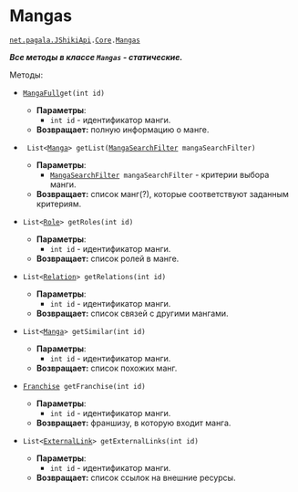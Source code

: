 [//]: # (Created by Firely-Pasha on 02.01.2018)

# Mangas

[`net.pagala.JShikiApi`](../../README.md)`.`[`Сore`](../Core.md)`.`[`Mangas`](../../src/main/java/net/pagala/JShikiApi/Core/Mangas.java)

***Все методы в классе `Mangas` - статические.***

Методы:
* [`MangaFull`](../Items/MangaFull.md)`get(int id)`
    * **Параметры**:
        * `int id` - идентификатор манги.
    * **Возвращает:** полную информацию о манге.

* ` List<`[`Manga`](../Items/Manga.md)`> getList(`[`MangaSearchFilter`](../Filters/SearchFilter/MangaSearchFilter.md)` mangaSearchFilter)`
    * **Параметры**:
        * [`MangaSearchFilter`](../Filters/SearchFilter/MangaSearchFilter.md)` mangaSearchFilter` - критерии выбора манги.
    * **Возвращает:** список манг(?), которые соответствуют заданным критериям.

* `List<`[`Role`](../Items/Role.md)`> getRoles(int id)`
    * **Параметры**:
        * `int id` - идентификатор манги.
    * **Возвращает:** список ролей в манге.

* `List<`[`Relation`](../Items/Relation.md)`> getRelations(int id)`
    * **Параметры**:
        * `int id` - идентификатор манги.
    * **Возвращает:** список связей с другими мангами.

* `List<`[`Manga`](../Manga.md)`> getSimilar(int id)`
    * **Параметры**:
        * `int id` - идентификатор манги.
    * **Возвращает:** список похожих манг.

* [`Franchise`](../Items/Franchise.md)` getFranchise(int id)`
    * **Параметры**:
        * `int id` - идентификатор манги.
    * **Возвращает:** франшизу, в которую входит манга.

* `List<`[`ExternalLink`](../Items/ExternalLink.md)`> getExternalLinks(int id)`
    * **Параметры**:
        * `int id` - идентификатор манги.
    * **Возвращает:** список ссылок на внешние ресурсы.